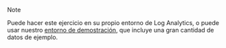 > [!NOTE]
> Puede hacer este ejercicio en su propio entorno de Log Analytics, o puede usar nuestro [entorno de demostración](https://portal.loganalytics.io/demo), que incluye una gran cantidad de datos de ejemplo.
